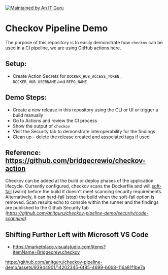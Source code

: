 [![Maintained by An IT Guru](https://img.shields.io/badge/maintained_by-anit.guru-blue%20)](https://anit.guru)

# Checkov Pipeline Demo 

The purpose of this repository is to easily demonstrate how `checkov` can be used in a CI pipeline, we are using GitHub actions here.


## Setup:
* Create Action Secrets for `DOCKER_HUB_ACCESS_TOKEN` , `DOCKER_HUB_USERNAME` and `REPO_NAME`


## Demo Steps:

* Create a new release in this repository using the CLI or UI or trigger a build manually
* Go to Actions and review the CI process
* Show the output of `checkov`
* Visit the Security tab to demonstrate interoperability for the findings
* Clean up - delete the release created and associated tags if used
  

## Reference: https://github.com/bridgecrewio/checkov-action

Checkov can be added at the build or deploy phases of the application lifecycle.  Currently configured, checkov scans the Dockerfile and will [soft-fail](https://www.checkov.io/2.Basics/Hard%20and%20soft%20fail.html) (warn) before the build if doesn't meet scanning security requirements.  Alternatively, it can [hard-fail](https://www.checkov.io/2.Basics/Hard%20and%20soft%20fail.html) (stop) the build when the soft-fail option is removed.  Scan results echo to console within the runner and the findings are published to the Github Security tab _(https://github.com/anitguru/checkov-pipeline-demo/security/code-scanning)_.

## Shifting Further Left with Microsoft VS Code

* https://marketplace.visualstudio.com/items?itemName=Bridgecrew.checkov

https://github.com/anitguru/checkov-pipeline-demo/assets/93944901/14202345-6f85-4699-b0b8-116a81f1be7a

